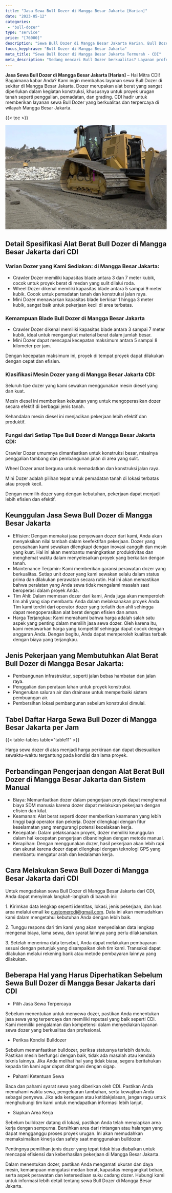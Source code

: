 ```yaml
---
title: "Jasa Sewa Bull Dozer di Mangga Besar Jakarta [Harian]"
date: "2023-05-12"
categories:
 - "bull-dozer"
type: "service"
price: "[76000]"
description: "Sewa Bull Dozer di Mangga Besar Jakarta Harian. Bull Dozer profesional untuk kebutuhan proyek konstruksi dengan performa superior. Hubungi kami untuk informasi lebih detail."
focus_keyphrase: "Bull Dozer di Mangga Besar Jakarta"
meta_title: "Sewa Bull Dozer di Mangga Besar Jakarta Termurah - CDI"
meta_description: "Sedang mencari Bull Dozer berkualitas? Layanan profesional kami siap melayani dengan penawaran terbaik. Klik untuk info lebih lanjut."
---
```


**Jasa Sewa Bull Dozer di Mangga Besar Jakarta [Harian]** – Hai Mitra CDI! Bagaimana kabar Anda? Kami ingin membahas layanan sewa Bull Dozer di sekitar di Mangga Besar Jakarta. Dozer merupakan alat berat yang sangat diperlukan dalam kegiatan konstruksi, khususnya untuk proyek urugan tanah seperti penggalian, pemadatan, dan grading. CDI hadir untuk memberikan layanan sewa Bull Dozer yang berkualitas dan terpercaya di wilayah Mangga Besar Jakarta.

{{< toc >}}

![Jasa Sewa Bull Dozer di Mangga Besar Jakarta [Harian]](/images/bull-dozer/bull-dozer-27.jpg)

## Detail Spesifikasi Alat Berat Bull Dozer di Mangga Besar Jakarta dari CDI

### Varian Dozer yang Kami Sediakan: di Mangga Besar Jakarta:

*   Crawler Dozer memiliki kapasitas blade antara 3 dan 7 meter kubik, cocok untuk proyek berat di medan yang sulit dilalui roda.
*   Wheel Dozer dikenal memiliki kapasitas blade antara 5 sampai 9 meter kubik. Cocok untuk pemadatan tanah dan konstruksi jalan raya.
*   Mini Dozer menawarkan kapasitas blade berkisar 1 hingga 3 meter kubik, sangat baik untuk pekerjaan kecil di area terbatas.

### Kemampuan Blade Bull Dozer di Mangga Besar Jakarta

*   Crawler Dozer dikenal memiliki kapasitas blade antara 3 sampai 7 meter kubik, ideal untuk mengangkut material berat dalam jumlah besar.
*   Mini Dozer dapat mencapai kecepatan maksimum antara 5 sampai 8 kilometer per jam.

Dengan kecepatan maksimum ini, proyek di tempat proyek dapat dilakukan dengan cepat dan efisien.

### Klasifikasi Mesin Dozer yang di Mangga Besar Jakarta CDI:

Seluruh tipe dozer yang kami sewakan menggunakan mesin diesel yang dan kuat.

Mesin diesel ini memberikan kekuatan yang untuk mengoperasikan dozer secara efektif di berbagai jenis tanah.

Kehandalan mesin diesel ini menjadikan pekerjaan lebih efektif dan produktif.

### Fungsi dari Setiap Tipe Bull Dozer di Mangga Besar Jakarta CDI:

Crawler Dozer umumnya dimanfaatkan untuk konstruksi besar, misalnya penggalian tambang dan pembangunan jalan di area yang sulit.

Wheel Dozer amat berguna untuk memadatkan dan konstruksi jalan raya.

Mini Dozer adalah pilihan tepat untuk pemadatan tanah di lokasi terbatas atau proyek kecil.

Dengan memilih dozer yang dengan kebutuhan, pekerjaan dapat menjadi lebih efisien dan efektif.

## Keunggulan Jasa Sewa Bull Dozer di Mangga Besar Jakarta

*   Effisien: Dengan memakai jasa penyewaan dozer dari kami, Anda akan menyaksikan nilai tambah dalam keefektifan pekerjaan. Dozer yang perusahaan kami sewakan dilengkapi dengan inovasi canggih dan mesin yang kuat. Hal ini akan membantu meningkatkan produktivitas dan menghemat waktu dalam menyelesaikan proyek yang berkaitan dengan tanah.
*   Maintenance Terjamin: Kami memberikan garansi perawatan dozer yang berkualitas. Setiap unit dozer yang kami sewakan selalu dalam status prima dan dilakukan perawatan secara rutin. Hal ini akan memastikan bahwa peralatan yang Anda sewa tidak mengalami masalah saat beroperasi dalam proyek Anda.
*   Tim Ahli: Dalam memesan dozer dari kami, Anda juga akan memperoleh tim ahli yang siap membantu Anda dalam melaksanakan proyek Anda. Tim kami terdiri dari operator dozer yang terlatih dan ahli sehingga dapat mengoperasikan alat berat dengan efisien dan aman.
*   Harga Terjangkau: Kami memahami bahwa harga adalah salah satu aspek yang penting dalam memilih jasa sewa dozer. Oleh karena itu, kami menawarkan harga yang kompetitif sehingga dapat cocok dengan anggaran Anda. Dengan begitu, Anda dapat memperoleh kualitas terbaik dengan biaya yang terjangkau.

## Jenis Pekerjaan yang Membutuhkan Alat Berat Bull Dozer di Mangga Besar Jakarta:

*   Pembangunan infrastruktur, seperti jalan bebas hambatan dan jalan raya.
*   Penggalian dan perataan lahan untuk proyek konstruksi.
*   Pengerukan saluran air dan drainase untuk memperbaiki sistem pembuangan air.
*   Pembersihan lokasi pembangunan sebelum konstruksi dimulai.

## Tabel Daftar Harga Sewa Bull Dozer di Mangga Besar Jakarta per Jam

{{< table-tables table="table11" >}}

Harga sewa dozer di atas menjadi harga perkiraan dan dapat disesuaikan sewaktu-waktu tergantung pada kondisi dan lama proyek.

## Perbandingan Pengerjaan dengan Alat Berat Bull Dozer di Mangga Besar Jakarta dan Sistem Manual

*   Biaya: Memanfaatkan dozer dalam pengerjaan proyek dapat menghemat biaya SDM manusia karena dozer dapat melakukan pekerjaan dengan efisien dan kilat.
*   Keamanan: Alat berat seperti dozer memberikan keamanan yang lebih tinggi bagi operator dan pekerja. Dozer dilengkapi dengan fitur keselamatan yang mengurangi potensi kecelakaan kerja.
*   Kecepatan: Dalam pelaksanaan proyek, dozer memiliki keunggulan dalam hal kecepatan pengerjaan dibandingkan dengan metode manual.
*   Kerapihan: Dengan menggunakan dozer, hasil pekerjaan akan lebih rapi dan akurat karena dozer dapat dilengkapi dengan teknologi GPS yang membantu mengatur arah dan kedalaman kerja.

## Cara Melakukan Sewa Bull Dozer di Mangga Besar Jakarta dari CDI

Untuk mengadakan sewa Bull Dozer di Mangga Besar Jakarta dari CDI, Anda dapat menyimak langkah-langkah di bawah ini:

1\.  Kirimkan data lengkap seperti identitas, lokasi, jenis pekerjaan, dan luas area melalui email ke customercdi@gmail.com. Data ini akan memudahkan kami dalam mengetahui kebutuhan Anda dengan lebih baik.

2\.  Tunggu respons dari tim kami yang akan menyediakan data lengkap mengenai biaya, lama sewa, dan syarat lainnya yang perlu dilaksanakan.

3\.  Setelah menerima data tersebut, Anda dapat melakukan pembayaran sesuai dengan petunjuk yang disampaikan oleh tim kami. Transaksi dapat dilakukan melalui rekening bank atau metode pembayaran lainnya yang dilakukan.

## Beberapa Hal yang Harus Diperhatikan Sebelum Sewa Bull Dozer di Mangga Besar Jakarta dari CDI

*   Pilih Jasa Sewa Terpercaya

Sebelum menentukan untuk menyewa dozer, pastikan Anda menentukan jasa sewa yang terpercaya dan memiliki reputasi yang baik seperti CDI. Kami memiliki pengalaman dan kompetensi dalam menyediakan layanan sewa dozer yang berkualitas dan profesional.
*   Periksa Kondisi Bulldozer

Sebelum memanfaatkan bulldozer, periksa statusnya terlebih dahulu. Pastikan mesin berfungsi dengan baik, tidak ada masalah atau kendala teknis lainnya. Jika Anda melihat hal yang tidak biasa, segera beritahukan kepada tim kami agar dapat ditangani dengan sigap.
*   Pahami Ketentuan Sewa

Baca dan pahami syarat sewa yang diberikan oleh CDI. Pastikan Anda memahami waktu sewa, pengeluaran tambahan, serta kewajiban Anda sebagai penyewa. Jika ada keraguan atau ketidakjelasan, jangan ragu untuk menghubungi tim kami untuk mendapatkan informasi lebih lanjut.
*   Siapkan Area Kerja

Sebelum bulldozer datang di lokasi, pastikan Anda telah menyiapkan area kerja dengan sempurna. Bersihkan area dari rintangan atau halangan yang dapat mengganggu proses proyek urugan. Ini akan memudahkan memaksimalkan kinerja dan safety saat menggunakan bulldozer.

Pentingnya pemilihan jenis dozer yang tepat tidak bisa diabaikan untuk mencapai efisiensi dan keberhasilan pekerjaan di Mangga Besar Jakarta.

Dalam menentukan dozer, pastikan Anda mengamati ukuran dan daya mesin, kemampuan mengatasi medan berat, kapasitas mengangkat beban, serta aspek perawatan dan ketersediaan suku cadang dozer. Hubungi kami untuk informasi lebih detail tentang sewa Bull Dozer di Mangga Besar Jakarta.